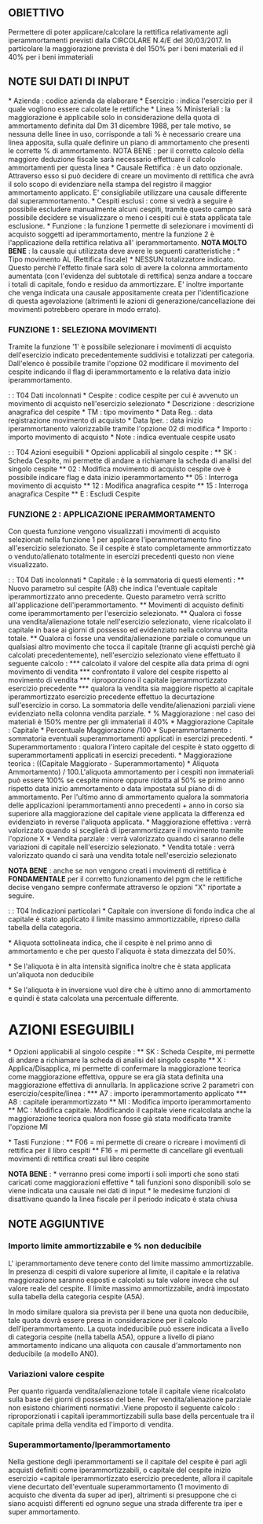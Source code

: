 
## OBIETTIVO
Permettere di poter applicare/calcolare la rettifica relativamente agli iperammortamenti previsti dalla CIRCOLARE N.4/E del 30/03/2017.
In particolare la maggiorazione prevista è del 150% per i beni materiali ed il 40% per i beni immateriali

## NOTE SUI DATI DI INPUT
\* Azienda :  codice azienda da elaborare
\* Esercizio :  indica l'esercizio per il quale vogliono essere calcolate le rettifiche
\* Linea % Ministeriali :  la maggiorazione  è applicabile solo in considerazione della quota di ammortamento definita dal Dm 31 dicembre 1988, per tale motivo, se nessuna delle linee in uso, corrisponde a tali % è necessario creare una linea apposita, sulla quale definire un piano di ammortamento che presenti le corrette % di ammortamento. NOTA BENE :  per il corretto calcolo della maggiore deduzione fiscale sarà necessario effettuare il calcolo ammortamenti per questa linea
\* Causale Rettifica :  è un dato opzionale. Attraverso esso si può decidere di creare un movimento di rettifica che avrà il solo scopo di evidenziare nella stampa del registro il maggior ammortamento applicato. E' consigliabile utilizzare una causale differente dal superammortamento.
\* Cespiti esclusi :  come si vedrà a seguire è possibile escludere manualmente alcuni cespiti, tramite questo campo sarà possibile decidere se visualizzare o meno i cespiti cui è stata applicata tale esclusione.
\* Funzione :  la funzione 1 permette di selezionare i movimenti di acquisto soggetti ad iperammortamento, mentre la funzione 2 è l'applicazione della rettifica relativa all' iperammortamento.
**NOTA MOLTO BENE** :  la causale qui utilizzata deve avere le seguenti caratteristiche : 
 \* Tipo movimento AL (Rettifica fiscale)
 \* NESSUN totalizzatore indicato.
Questo perchè l'effetto finale sarà solo di avere la colonna ammortamento aumentata (con l'evidenza del subtotale di rettifica) senza andare a toccare i totali di capitale, fondo e residuo da ammortizzare. E' inoltre importante che venga indicata una causale appositamente creata per l'identificazione di questa agevolazione (altrimenti le azioni di generazione/cancellazione dei movimenti potrebbero operare in modo errato).


### FUNZIONE 1 :  SELEZIONA MOVIMENTI
Tramite la funzione '1' è possibile selezionare i movimenti di acquisto dell'esercizio indicato precedentemente suddivisi e totalizzati per categoria.
Dall'elenco è possibile tramite l'opzione 02 modificare il movimento del cespite indicando il flag di iperammortamento e la relativa data inizio iperammortamento.

 :  : T04 Dati incolonnati
\* Cespite :  codice cespite per cui è avvenuto un movimento di acquisto nell'esercizio selezionato
\* Descrizione :  descrizione anagrafica del cespite
\* TM :  tipo movimento
\* Data Reg. :  data registrazione  movimento di acquisto
\* Data Iper. :  data inizio iperammortanento valorizzabile tramite l'opzione 02 di modifica
\* Importo :  importo movimento di acquisto
\* Note :  indica eventuale cespite usato

 :  : T04 Azioni eseguibili
\* Opzioni applicabili al singolo cespite : 
\*\* SK :  Scheda Cespite, mi permette di andare a richiamare la scheda di analisi del singolo cespite
\*\* 02 :  Modifica movimento di acquisto cespite ove è possibile indicare flag e data inizio iperammortamento
\*\* 05 :  Interroga movimento di acquisto
\*\* 12 :  Modifica anagrafica cespite
\*\* 15 :  Interroga anagrafica Cespite
\*\* E  :  Escludi Cespite


### FUNZIONE 2 :  APPLICAZIONE IPERAMMORTAMENTO
Con questa funzione vengono visualizzati i movimenti di acquisto selezionati nella funzione 1 per applicare l'iperammortamento fino all'esercizio selezionato.
Se il cespite è stato completamente ammortizzato o venduto/alienato totalmente          in esercizi precedenti questo non viene visualizzato.

 :  : T04 Dati incolonnati
\* Capitale :  è la sommatoria di questi elementi : 
\*\* Nuovo parametro sul cespite (A8) che indica l'eventuale capitale iperammortizzato anno precedente. Questo parametro verrà scritto all'applicazione dell'iperammortamento.
\*\* Movimenti di acquisto definiti come iperammortamento per l'esercizio selezionato.
\*\* Qualora ci fosse una vendita/alienazione totale nell'esercizio selezionato, viene ricalcolato il capitale in base ai giorni di possesso ed evidenziato nella colonna vendita totale.
\*\* Qualora ci fosse una vendita/alienazione parziale o comunque un qualsiasi altro movimento che tocca il capitale (tranne gli acquisti perchè già calcolati precedentemente), nell'esercizio selezionato viene effettuato il seguente calcolo : 
\*\*\* calcolato il valore del cespite alla data prima di ogni movimento di vendita
\*\*\* confrontato il valore del cespite rispetto al movimento di vendita
\*\*\* riproporziono il capitale iperammortizzato esercizio precedente
\*\*\* qualora la vendita sia maggiore rispetto al capitale iperammortizzato esercizio precedente effettuo la decurtazione sull'esercizio in corso. La sommatoria delle vendite/alienazioni parziali viene evidenziato nella colonna vendita parziale.
\* % Maggiorazione :  nel caso dei materiali è 150%  mentre per gli immateriali il 40%
\* Maggiorazione Capitale :  Capitale \* Percentuale Maggiorazione /100
\* Superammortamento :  sommatoria eventuali superammortamenti applicati in esercizi precedenti.
\* Superammortamento :  qualora l'intero capitale del cespite è stato oggetto di  superammortamenti applicati in esercizi precedenti.
\* Maggiorazione teorica :  ((Capitale Maggiorato - Superammortamento) \* Aliquota Ammortamento) / 100.L'aliquota ammortamento per i cespiti non immateriali può essere 100% se cespite minore oppure  ridotta al 50% se primo anno rispetto data inizio ammortamento o data impostata sul piano di    di ammortamento. Per l'ultimo anno di ammortamento qualora la sommatoria delle applicazioni iperammortamenti anno precedenti + anno in corso sia superiore alla maggiorazione del capitale viene applicata la differenza ed evidenziato in reverse l'aliquota applicata.
\* Maggiorazione effettiva :  verrà valorizzato quando si sceglierà di iperammortizzare il movimento tramite l'opzione X
\* Vendita parziale :  verrà valorizzato quando ci saranno delle variazioni di capitale nell'esercizio selezionato.
\* Vendita totale :  verrà valorizzato quando ci sarà una vendita totale nell'esercizio selezionato

**NOTA BENE** :  anche se non vengono creati i movimenti di rettifica è **FONDAMENTALE** per il corretto funzionamento del pgm che le rettifiche decise vengano sempre confermate attraverso le opzioni "X" riportate a seguire.

 :  : T04 Indicazioni particolari
\* Capitale con inversione di fondo indica che al capitale è stato applicato il limite massimo ammortizzabile, ripreso dalla tabella della categoria.

\* Aliquota sottolineata indica, che il cespite è nel primo anno di ammortamento e che per questo l'aliquota è stata dimezzata del 50%.

\* Se l'aliquota è in alta intensità significa inoltre che è stata applicata un'aliquota non deducibile

\* Se l'aliquota è in inversione vuol dire che è ultimo anno di ammortamento e quindi è stata calcolata una percentuale differente.

# AZIONI ESEGUIBILI
\* Opzioni applicabili al singolo cespite : 
\*\* SK :  Scheda Cespite, mi permette di andare a richiamare la scheda di analisi del singolo cespite
\*\* X  :  Applica/Disapplica, mi permette di confermare la maggiorazione teorica come maggiorazione effettiva, oppure se era già stata definita una maggiorazione effettiva di annullarla. In applicazione scrive 2 parametri con esercizio/cespite/linea : 
\*\*\* A7 :  importo iperammortamento applicato
\*\*\* A8 :  capitale iperammortizzato
\*\* MI :  Modifica importo iperammortamento
\*\* MC :  Modifica capitale. Modificando il capitale viene ricalcolata anche la maggiorazione teorica qualora non fosse già stata modificata tramite l'opzione MI

\* Tasti Funzione : 
\*\* F06 = mi permette di creare o ricreare i movimenti di rettifica per il libro cespiti
\*\* F16 = mi permette di cancellare gli eventuali movimenti di rettifica creati sul libro cespite

**NOTA BENE** : 
\* verranno presi come importi i soli importi che sono stati caricati come maggiorazioni effettive
\* tali funzioni sono disponibili solo se viene indicata una causale nei dati di input
\* le medesime funzioni di disattivano quando la linea fiscale per il periodo indicato è stata chiusa

## NOTE AGGIUNTIVE
### Importo limite ammortizzabile e % non deducibile
L' iperammortamento deve tenere conto del limite massimo ammortizzabile. In presenza di cespiti di valore superiore al limite, il capitale e la relativa maggiorazione saranno esposti e calcolati su tale valore invece che sul valore reale del cespite. Il limite massimo ammortizzabile, andrà impostato sulla tabella della categoria cespite (A5A).

In modo similare qualora sia prevista per il bene una quota non deducibile, tale quota dovrà essere presa in considerazione per il calcolo dell'iperammortamento. La quota indeducibile può essere indicata a livello di categoria cespite (nella tabella A5A), oppure a livello di piano ammortamento indicano una aliquota con causale d'ammortamento non deducibile (a modello AN0).

### Variazioni valore cespite
Per quanto riguarda vendita/alienazione totale il capitale viene ricalcolato sulla base dei giorni di possesso del bene.
Per vendita/alienazione parziale non esistono chiarimenti normativi .Viene proposto il seguente calcolo : 
riproporzionati i capitali iperammortizzabili sulla base della percentuale tra il capitale prima della vendita ed l'importo di vendita.

### Superammortamento/Iperammortamento
Nella gestione degli iperammortamenti se il capitale del cespite è pari agli acquisti definiti come iperammortizzabili, o capitale del cespite inizio esercizio =capitale iperammortizzato esercizio precedente, allora il capitale viene decurtato dell'eventuale superammortamento
(1 movimento di acquisto che diventa da super ad iper), altrimenti si presuppone che ci siano acquisti differenti ed ognuno segue una  strada differente tra iper e super ammortamento.
